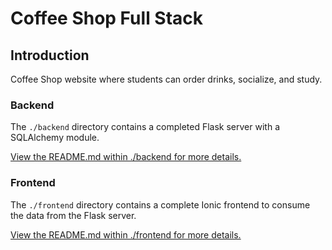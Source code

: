 # Coffee Shop Full Stack

## Introduction

Coffee Shop website where students can order drinks, socialize, and study. 

### Backend

The `./backend` directory contains a completed Flask server with a SQLAlchemy module.

[View the README.md within ./backend for more details.](./backend/README.md)

### Frontend

The `./frontend` directory contains a complete Ionic frontend to consume the data from the Flask server. 

[View the README.md within ./frontend for more details.](./frontend/README.md)
